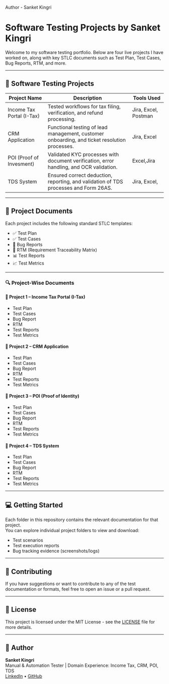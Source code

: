 Author - Sanket Kingri

# Software Testing Projects by Sanket Kingri

Welcome to my software testing portfolio. Below are four live projects I have worked on, along with key STLC documents such as Test Plan, Test Cases, Bug Reports, RTM, and more.

---

## 🧾 Software Testing Projects

| Project Name           | Description                                                                                   | Tools Used                  |
|------------------------|-----------------------------------------------------------------------------------------------|-----------------------------|
| Income Tax Portal (I-Tax) | Tested workflows for tax filing, verification, and refund processing.                        | Jira, Excel, Postman        |
| CRM Application         | Functional testing of lead management, customer onboarding, and ticket resolution processes. |  Jira, Excel       |
| POI (Proof of Invesment) | Validated KYC processes with document verification, error handling, and OCR validation.       |  Excel,Jira            |
| TDS System              | Ensured correct deduction, reporting, and validation of TDS processes and Form 26AS.          | Jira, Excel,          |

---

## 📂 Project Documents

Each project includes the following standard STLC templates:

- ✅ Test Plan  
- ✅ Test Cases  
- 🐞 Bug Reports  
- 📌 RTM (Requirement Traceability Matrix)  
- 📊 Test Reports  
- 📈 Test Metrics  

---

### 🔍 Project-Wise Documents

#### 📁 Project 1 – Income Tax Portal (I-Tax)
- Test Plan
- Test Cases
- Bug Report
- RTM
- Test Reports
- Test Metrics

#### 📁 Project 2 – CRM Application
- Test Plan
- Test Cases
- Bug Report
- RTM
- Test Reports
- Test Metrics

#### 📁 Project 3 – POI (Proof of Identity)
- Test Plan
- Test Cases
- Bug Report
- RTM
- Test Reports
- Test Metrics

#### 📁 Project 4 – TDS System
- Test Plan
- Test Cases
- Bug Report
- RTM
- Test Reports
- Test Metrics

---

## 💻 Getting Started

Each folder in this repository contains the relevant documentation for that project.  
You can explore individual project folders to view and download:

- Test scenarios
- Test execution reports
- Bug tracking evidence (screenshots/logs)

---

## 🤝 Contributing

If you have suggestions or want to contribute to any of the test documentation or formats, feel free to open an issue or a pull request.

---

## 📜 License

This project is licensed under the MIT License - see the [LICENSE](LICENSE) file for more details.

---

## 👤 Author

**Sanket Kingri**  
Manual & Automation Tester | Domain Experience: Income Tax, CRM, POI, TDS  
[LinkedIn](https://linkedin.com/in/your-profile) • [GitHub](https://github.com/your-username)

